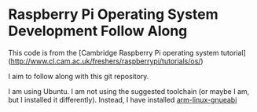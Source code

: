 Raspberry Pi Operating System Development Follow Along
======================================================

This code is from the [Cambridge Raspberry Pi operating system tutorial] (http://www.cl.cam.ac.uk/freshers/raspberrypi/tutorials/os/)

I aim to follow along with this git repository.

I am using Ubuntu.
I am not using the suggested toolchain (or maybe I am, but I installed it differently).
Instead, I have installed [arm-linux-gnueabi](apt://arm-linux-gnueabi)
